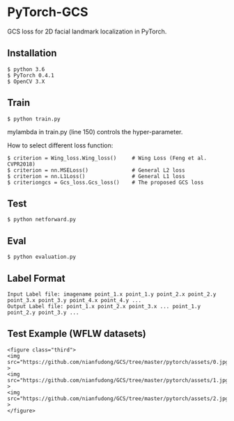 # PyTorch-GCS
GCS loss for 2D facial landmark localization in PyTorch.

## Installation
    $ python 3.6
    $ PyTorch 0.4.1
    $ OpenCV 3.X
    
## Train
    $ python train.py 

mylambda in train.py (line 150) controls the hyper-parameter.

How to select different loss function:

    $ criterion = Wing_loss.Wing_loss()     # Wing Loss (Feng et al. CVPR2018)
    $ criterion = nn.MSELoss()              # General L2 loss
    $ criterion = nn.L1Loss()               # General L1 loss
    $ criteriongcs = Gcs_loss.Gcs_loss()    # The proposed GCS loss
    
## Test
    $ python netforward.py
   
## Eval
    $ python evaluation.py
    
## Label Format
    Input Label file: imagename point_1.x point_1.y point_2.x point_2.y point_3.x point_3.y point_4.x point_4.y ... 
    Output Label file: point_1.x point_2.x point_3.x ... point_1.y point_2.y point_3.y ... 
    
## Test Example (WFLW datasets)

    <figure class="third">
    <img src="https://github.com/nianfudong/GCS/tree/master/pytorch/assets/0.jpg" >
    <img src="https://github.com/nianfudong/GCS/tree/master/pytorch/assets/1.jpg" >
    <img src="https://github.com/nianfudong/GCS/tree/master/pytorch/assets/2.jpg" >
    </figure>

    

